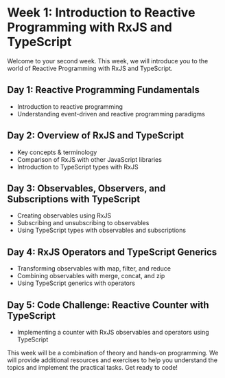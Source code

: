 # Week 1: Introduction to Reactive Programming with RxJS and TypeScript

Welcome to your second week. This week, we will introduce you to the world of Reactive Programming with RxJS and TypeScript.

## Day 1: Reactive Programming Fundamentals

- Introduction to reactive programming
- Understanding event-driven and reactive programming paradigms

## Day 2: Overview of RxJS and TypeScript

- Key concepts & terminology
- Comparison of RxJS with other JavaScript libraries
- Introduction to TypeScript types with RxJS

## Day 3: Observables, Observers, and Subscriptions with TypeScript

- Creating observables using RxJS
- Subscribing and unsubscribing to observables
- Using TypeScript types with observables and subscriptions

## Day 4: RxJS Operators and TypeScript Generics

- Transforming observables with map, filter, and reduce
- Combining observables with merge, concat, and zip
- Using TypeScript generics with operators

## Day 5: Code Challenge: Reactive Counter with TypeScript

- Implementing a counter with RxJS observables and operators using TypeScript

This week will be a combination of theory and hands-on programming. We will provide additional resources and exercises to help you understand the topics and implement the practical tasks. Get ready to code!
